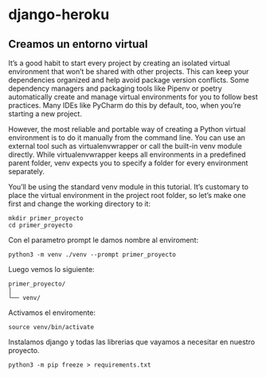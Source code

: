 # django-heroku

## Creamos un entorno virtual
It’s a good habit to start every project by creating an isolated virtual environment that won’t be shared with other projects. This can keep your dependencies organized and help avoid package version conflicts. Some dependency managers and packaging tools like Pipenv or poetry automatically create and manage virtual environments for you to follow best practices. Many IDEs like PyCharm do this by default, too, when you’re starting a new project.

However, the most reliable and portable way of creating a Python virtual environment is to do it manually from the command line. You can use an external tool such as virtualenvwrapper or call the built-in venv module directly. While virtualenvwrapper keeps all environments in a predefined parent folder, venv expects you to specify a folder for every environment separately.

You’ll be using the standard venv module in this tutorial. It’s customary to place the virtual environment in the project root folder, so let’s make one first and change the working directory to it:

```
mkdir primer_proyecto
cd primer_proyecto
```

Con el parametro prompt le damos nombre al enviroment:

```
python3 -m venv ./venv --prompt primer_proyecto
```

Luego vemos lo siguiente:

```
primer_proyecto/
│
└── venv/
```

Activamos el enviromente:

```
source venv/bin/activate
```

Instalamos django y todas las librerias que vayamos a necesitar en nuestro proyecto.

```
python3 -m pip freeze > requirements.txt
```

